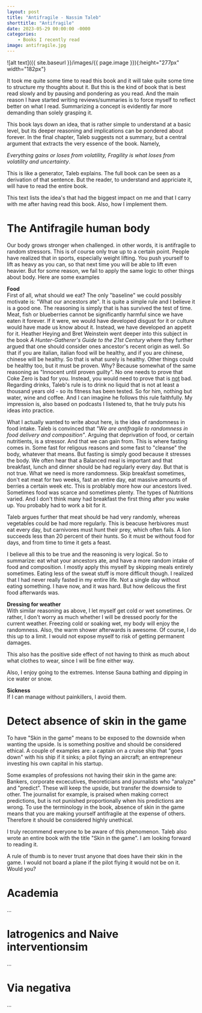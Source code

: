 ```yaml
---
layout: post
title: "Antifragile - Nassim Taleb"
shorttitle: "Antifragile"
date: 2023-05-29 00:00:00 -0000
categories: 
    - Books I recently read
image: antifragile.jpg
---
```


![alt text]({{ site.baseurl }}/images/{{ page.image }}){:height="277px" width="182px"}

It took me quite some time to read this book and it will take quite some time to structure my thoughts about it. But this is the kind of book that is best read slowly and by pausing and pondering as you read. And the main reason I have started writing reviews/summaries is to force myself to reflect better on what I read. Summarizing a concept is evidently far more demanding than solely grasping it. 

This book lays down an idea, that is rather simple to understand at a basic level, but its deeper reasoning and implications can be pondered about forever. In the final chapter, Taleb suggests not a summary, but a central argument that extracts the very essence of the book. Namely,  

*Everything gains or loses from volatility, Fragility is what loses from volatility and uncertainty*.  

This is like a generator, Taleb explains. The full book can be seen as a derivation of that sentence. But the reader, to understand and appriciate it, will have to read the entire book.

This text lists the idea's that had the biggest impact on me and that I carry with me after having read this book. Also, how I implement them.


<h1>The Antifragile human body</h1>
Our body grows stronger when challenged. in other words, it is antifragile to random stressors. This is of course only true up to a certain point. People have realized that in sports, especially weight lifting. You push yourself to lift as heavy as you can, so that next time you will be able to lift even heavier. But for some reason, we fail to apply the same logic to other things about body. Here are some examples

**Food**  
First of all, what should we eat? The only "baseline" we could possibly motivate is: "What our ancestors ate". It is quite a simple rule and I believe it is a good one. The reasoning is simply that is has survived the test of time. Meat, fish or blueberries cannot be significantly harmful since we have eaten it forever. If it were, we would have developed disgust for it or culture would have made us know about it. Instead, we have developed an appetit for it. 
Heather Heying and Bret Weinstein went deeper into this subject in the book *A Hunter-Gatherer's Guide to the 21st Century* where they further argued that one should consider ones ancestor's recent origin as well. So that if you are italian, italian food will be healthy, and if you are chinese, chinese will be healthy. So that is what surely is healthy. Other things could be healthy too, but it must be proven. Why? Because somewhat of the same reasoning as "Innocent until proven guilty". No one needs to prove that Coke Zero is bad for you. Instead, you would need to prove that is <u>not</u> bad. Regarding drinks, Taleb's rule is to drink no liquid that is not at least a thousand years old - so its fitness has been tested. So for him, nothing but water, wine and coffee. And I can imagine he follows this rule faithfully. My impression is, also based on podcasts I listened to, that he truly puts his ideas into practice.

What I actually wanted to write about here, is the idea of randomness in food intake. Taleb is convinced that *"We are antifragile to randomness in food delivery and composition"*. Arguing that deprivation of food, or certain nutritients, is a stressor. And that we can gain from. This is where fasting comes in. Some fast for religous reasons and some fast to "cleanse" the body, whatever that means. But fasting is simply good because it stresses the body. We often hear that a Balanced meal is important and that breakfast, lunch and dinner should be had regularly every day. But that is not true. What we need is more randomness. Skip breakfast sometimes, don't eat meat for two weeks, fast an entire day, eat massive amounts of berries a certain week etc. This is problably more how our ancestors lived. Sometimes food was scarce and sometimes plenty. The types of Nutritions varied. And I don't think many had breakfast the first thing after you wake up. You probably had to work a bit for it. 

Taleb argues further that meat should be had very randomly, whereas vegetables could be had more regularly. This is beacuse herbivores must eat every day, but carnivores must hunt their prey, which often fails. A lion succeeds less than 20 percent of their hunts. So it must be without food for days, and from time to time it gets a feast. 

I believe all this to be true and the reasoning is very logical. So to summarize: eat what your ancestors ate, and have a more random intake of food and composition. I mostly apply this myself by skipping meals entirely sometimes. Eating less of the sweat stuff is more difficult though. I realized that I had never really fasted in my entire life. Not a single day without eating something. I have now, and it was hard. But how delicous the first food afterwards was.

**Dressing for weather**  
With similar reasoning as above, I let myself get cold or wet sometimes. Or rather, I don't worry as much whether I will be dressed poorly for the current weather. Freezing cold or soaking wet, my body will enjoy the randomness. Also, the warm shower afterwards is awesome. Of course, I do this up to a limit. I would not expose myself to risk of getting permanent damages.

This also has the positive side effect of not having to think as much about what clothes to wear, since I will be fine either way.

Also, I enjoy going to the extremes. Intense Sauna bathing and dipping in ice water or snow.

**Sickness**  
If I can manage without painkillers, I avoid them.



<h1>Detect absence of skin in the game</h1>
To have "Skin in the game" means to be exposed to the downside when wanting the upside. Is is something positive and should be considered ethical. A couple of examples are: a captain on a cruise ship that "goes down" with his ship if it sinks; a pilot flying an aircraft; an entrepreneur investing his own capital in his startup.

Some examples of professions not having their skin in the game are: Bankers, corporate excecutives, theoreticians and journalists who "analyze" and "predict". These will keep the upside, but transfer the downside to other. The journalist for example, is praised when making correct predictions, but is not punished proportionally when his predictions are wrong. To use the terminology in the book, absence of skin in the game means that you are making yourself antifragile at the expense of others. Therefore it should be considered highly unethical.

I truly recommend everyone to be aware of this phenomenon. 
Taleb also wrote an entire book with the title "Skin in the game". I am looking forward to reading it.

A rule of thumb is to never trust anyone that does have their skin in the game. 
I would not board a plane if the pilot flying it would not be on it. Would you?

<h1>Academia</h1>
...
<!-- Making predictions
Tragedy of Big Data -->

<h1>Iatrogenics and Naive interventionsim</h1>
...

<h1>Via negativa</h1>
...

